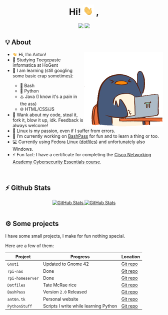 <div align="center">
   <h1>
      Hi! <img width="35" src="./assets/waving-hand.gif"> ,
   </h1>
   <a href="https://github.com/AntonVanAssche"><img width="15%" src="https://img.shields.io/badge/Github-2E3440?style=for-the-badge&logo=github&logoColor=white"></a>
   <a href="https://gitlab.com/AntonVanAssche"><img width="15%" src="https://img.shields.io/badge/Gitlab-2E3440?style=for-the-badge&logo=gitlab&logoColor=white"></a>
   <br>
</div>

<h2>💡 About</h2>
<img align="right"  width="50%" src="./assets/penguin.gif"/>
<ul>
   <li><img width="15" src="./assets/waving-hand.gif"/> Hi, I’m Anton!</li>
   <li>🏫 Studying Toegepaste informatica at HoGent</li>
   <li>🧠 I am learning (still googling some basic crap sometimes):</li>
      <ul>
         <li>🐚 Bash</li>
         <li>🐍 Python</li>
         <li>♨️ Java (I know it's a pain in the ass)</li>
         <li>🌐 HTML/CSS/JS</li>
      </ul>
   <li>👯 Wank about my code, steal it, fork it, blow it up, idk. Feedback is always welcome!</li>
   <li>🐧 Linux is my passion, even if I suffer from errors.</li>
   <li>👷 I’m currently working on <a href="https://github/AntonVanAssche/BashPass">BashPass</a> for fun and to learn a thing or too.</li>
   <li>💻 Currently using Fedora Linux (<a href="https://github.com/AntonVanAssche/dotfiles">dotfiles</a>) and unfortunately also Windows.</li>
   <li>⚡ Fun fact: I have a certificate for completing the <a href="https://www.credly.com/badges/9ee8cf32-505d-474f-8210-285248b698d0/public_url">Cisco Networking Academy Cybersecurity Essentials course</a>.
</ul>

<br>

<h2>⚡ Github Stats</h2>
<div align="center">
   <a href="https://github.com/AntonVanAssche">
      <img height="165em" alt="GitHub Stats" src="https://github-readme-stats.vercel.app/api?username=AntonVanAssche&count_private=true&show_icons=true&layout=compact&hide_border=true&theme=nord"/>
      <img height="165em" alt="GitHub Stats" src="https://github-readme-stats.vercel.app/api/top-langs/?username=AntonVanAssche&show_icons=true&layout=compact&hide_border=true&theme=nord"/>
   </a>
</div>

<br>

<h2>⚙️ Some projects</h2>
<p>I have some small projects, I make for fun nothing special.</p>
<p>Here are a few of them:</p>

| Project          | Progress                              | Location                                                     |
| ---------------- | ------------------------------------- | ------------------------------------------------------------ |
| `Gnoti`          | Updated to Gnome 42                   | [Git repo](https://github.com/AntonVanAssche/gnoti)          |
| `rpi-nas`        | Done                                  | [Git repo](https://github.com/AntonVanAssche/rpi-nas)        |
| `rpi-homeserver` | Done                                  | [Git repo](https://github.com/AntonVanAssche/rpi-homeserver) |
| `Dotfiles`       | Tate McRae rice                       | [Git repo](https://github.com/AntonVanAssche/dotfiles)       |
| `BashPass`       | Version `2.0` Released                | [Git repo](https://github.com/AntonVanAssche/bashpass)       |
| `ant0n.tk`       | Personal website                      | [Git repo](https://github.com/AntonVanAssche/ant0n.tk)       |
| `PythonStuff`    | Scripts I write while learning Python | [Git repo](https://github.com/AntonVanAssche/PythonStuff)    |
